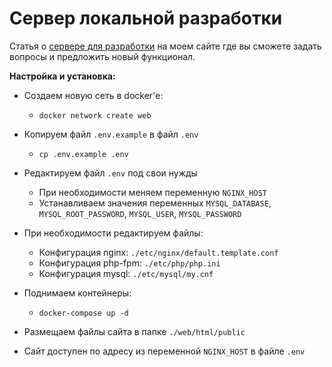 # **Сервер локальной разработки**

Статья о [сервере для разработки](https://mpolr.ru/blog/post/31) на моем сайте где вы сможете задать вопросы и предложить новый функционал.

**Настройка и установка:**

* Создаем новую сеть в docker'е:
    - `docker network create web`

* Копируем файл `.env.example` в файл `.env`
    - `cp .env.example .env`

* Редактируем файл `.env` под свои нужды
    - При необходимости меняем переменную `NGINX_HOST`
    - Устанавливаем значения переменных `MYSQL_DATABASE`, `MYSQL_ROOT_PASSWORD`, `MYSQL_USER`, `MYSQL_PASSWORD`

* При необходимости редактируем файлы:
    - Конфигурация nginx: `./etc/nginx/default.template.conf`
    - Конфигурация php-fpm: `./etc/php/php.ini`
    - Конфигурация mysql: `./etc/mysql/my.cnf`

* Поднимаем контейнеры:
    - `docker-compose up -d`

* Размещаем файлы сайта в папке `./web/html/public`

* Сайт доступен по адресу из переменной `NGINX_HOST` в файле `.env`